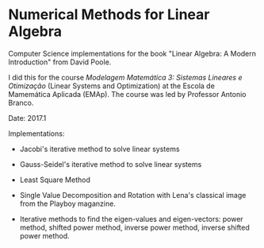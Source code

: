 # Numerical Methods for Linear Algebra

Computer Science implementations for the book "Linear Algebra: A Modern Introduction" from David Poole.

I did this for the course *Modelagem Matemática 3: Sistemas Lineares e Otimização* (Linear Systems and Optimization)
at the Escola de Mamemática Aplicada (EMAp). The course was led by Professor Antonio Branco.

Date: 2017.1

Implementations:

* Jacobi's iterative method to solve linear systems

* Gauss-Seidel's iterative method to solve linear systems

* Least Square Method

* Single Value Decomposition and Rotation with Lena's classical image from the Playboy maganzine.

* Iterative methods to find the eigen-values and eigen-vectors: power method, shifted power method, inverse power method, inverse shifted power method.
